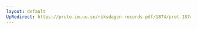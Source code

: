 ```yaml
---
layout: default
UpRedirect: https://pruto.im.uu.se/riksdagen-records-pdf/1874/prot-1874--fk--220/prot-1874--fk--220_003.pdf
---
```


